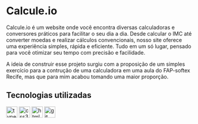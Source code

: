 # Calcule.io

Calcule.io é um website onde você encontra diversas calculadoras e conversores práticos para facilitar o seu dia a dia. Desde calcular o IMC até converter moedas e realizar cálculos convencionais, nosso site oferece uma experiência simples, rápida e eficiente. Tudo em um só lugar, pensado para você otimizar seu tempo com precisão e facilidade.

A ideia de construir esse projeto surgiu com a proposição de um simples exercício para a contrução de uma calculadora em uma aula do FAP-softex Recife, mas que para mim acabou tomando uma maior proporção.

<h2>Tecnologias utilizadas</h2>

<img src="https://img.shields.io/badge/TypeScript-3178C6?logo=typescript&logoColor=white&style=for-the-badge" height="30" alt="typescript logo"  />
<img src="https://img.shields.io/badge/CSS3-1572B6?logo=css3&logoColor=white&style=for-the-badge" height="30" alt="css3 logo"  />
<img src="https://img.shields.io/badge/HTML5-E34F26?logo=html5&logoColor=white&style=for-the-badge" height="30" alt="html5 logo"  />
<img src="https://img.shields.io/badge/Git-F05032?logo=git&logoColor=white&style=for-the-badge" height="30" alt="git logo"  />


